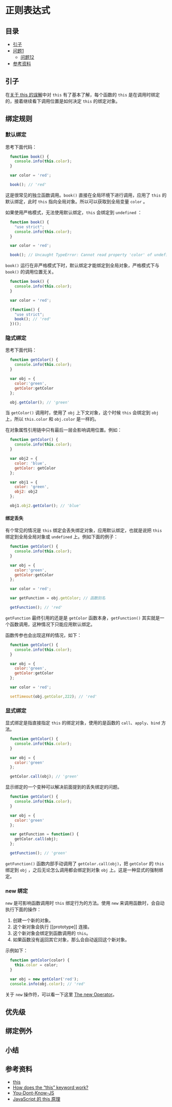 # 正则表达式
## <a name="index"></a> 目录
- [引子](#start)
- [问题1](#style)
  - [问题12](#link)
- [参考资料](#reference)


## <a name="start"></a> 引子
在[关于 this 的误解][url-segment38]中对 `this` 有了基本了解，每个函数的 `this` 是在调用时绑定的，接着继续看下调用位置是如何决定 `this` 的绑定对象。

## 绑定规则
### 默认绑定
思考下面代码：
```javascript
  function book() {
    console.info(this.color);
  }

  var color = 'red';

  book(); // 'red'
```
这是很常见的独立函数调用。`book()` 直接在全局环境下进行调用，应用了 `this` 的默认绑定，此时 `this` 指向全局对象。所以可以获取到全局变量 `color` 。

如果使用严格模式，无法使用默认绑定，`this` 会绑定到 `undefined` ：
```javascript
  function book() {
    "use strict";
    console.info(this.color);
  }

  var color = 'red';

  book(); // Uncaught TypeError: Cannot read property 'color' of undefined
```
`book()` 运行在非严格模式下时，默认绑定才能绑定到全局对象，严格模式下与 `book()` 的调用位置无关。
```javascript
  function book() {
    console.info(this.color);
  }

  var color = 'red';

  (function() {
    "use strict";
    book(); // 'red'
  })();
```
### 隐式绑定
思考下面代码：
```javascript
  function getColor() {
    console.info(this.color);
  }

  var obj = {
    color:'green',
    getColor:getColor
  };

  obj.getColor(); // 'green'
```
当 `getColor()` 调用时，使用了 `obj` 上下文对象，这个时候 `this` 会绑定到 `obj` 上，所以 `this.color` 和 `obj.color` 是一样的。

在对象属性引用链中只有最后一层会影响调用位置。例如：
```javascript
  function getColor() {
    console.info(this.color);
  }

  var obj2 = {
    color: 'blue',
    getColor: getColor
  };

  var obj1 = {
    color: 'green',
    obj2: obj2
  };

  obj1.obj2.getColor(); // 'blue'
```
#### 绑定丢失
有个常见的情况是 `this` 绑定会丢失绑定对象，应用默认绑定，也就是说把 `this` 绑定到全局全局对象或 `undefined` 上。例如下面的例子：
```javascript
  function getColor() {
    console.info(this.color);
  }

  var obj = {
    color:'green',
    getColor:getColor
  };

  var color = 'red';

  var getFunction = obj.getColor; // 函数别名

  getFunction(); // 'red'
```
`getFunction` 最终引用的还是是 `getColor` 函数本身，`getFunction()` 其实就是一个函数调用，这种情况下只能应用默认绑定。

函数传参也会出现这样的情况，如下：
```javascript
  function getColor() {
    console.info(this.color);
  }

  var obj = {
    color:'green',
    getColor:getColor
  };

  var color = 'red';

  setTimeout(obj.getColor,222); // 'red'
```

### 显式绑定
显式绑定是指直接指定 `this` 的绑定对象，使用的是函数的 `call`、`apply`、`bind` 方法。
```javascript
  function getColor() {
    console.info(this.color);
  }

  var obj = {
    color:'green'
  };

  getColor.call(obj); // 'green'
```
显示绑定的一个变种可以解决前面提到的丢失绑定的问题。
```javascript
  function getColor() {
    console.info(this.color);
  }

  var obj = {
    color:'green'
  };

  var getFunction = function() {
    getColor.call(obj);
  };

  getFunction(); // 'green'
```
`getFunction()` 函数内部手动调用了 `getColor.call(obj)`，把 `getColor` 的 `this` 绑定到 `obj` ，之后无论怎么调用都会绑定到对象 `obj` 上。这是一种显式的强制绑定。

### new 绑定
`new` 是可影响函数调用时 `this` 绑定行为的方法。使用 `new` 来调用函数时，会自动执行下面的操作：
1. 创建一个新的对象。
2. 这个新对象会执行 [[prototype]] 连接。
3. 这个新对象会绑定到函数调用的 `this`。
4. 如果函数没有返回其它对象，那么会自动返回这个新对象。

示例如下：
```javascript
  function getColor(color) {
    this.color = color;
  }

  var obj = new getColor('red');
  console.info(obj.color); // 'red'
```
关于 `new` 操作符，可以看一下这里 [The new Operator][url-segment37]。

## 优先级

## 绑定例外

## 小结

## <a name="reference"></a> 参考资料
- [this][url-mdn-this]
- [How does the “this” keyword work?][url-stackoverflow-question]
- [You-Dont-Know-JS][url-github-book]
- [JavaScript 的 this 原理][url-blog1]

[url-base]:https://xxholic.github.io/blog/draft

[url-mdn-this]:https://developer.mozilla.org/en-US/docs/Web/JavaScript/Reference/Operators/this
[url-stackoverflow-question]:https://stackoverflow.com/questions/3127429/how-does-the-this-keyword-work
[url-github-book]:https://github.com/getify/You-Dont-Know-JS
[url-blog1]:http://www.ruanyifeng.com/blog/2018/06/javascript-this.html

[url-segment38]:https://github.com/XXHolic/segment/issues/40
[url-segment37]:https://github.com/XXHolic/segment/issues/39
